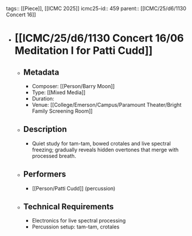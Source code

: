 tags:: [[Piece]], [[ICMC 2025]]
icmc25-id:: 459
parent:: [[ICMC/25/d6/1130 Concert 16]]

- # [[ICMC/25/d6/1130 Concert 16/06 Meditation I for Patti Cudd]]
	- ## Metadata
		- Composer: [[Person/Barry Moon]]
		- Type: [[Mixed Media]]
		- Duration: 
		- Venue: [[College/Emerson/Campus/Paramount Theater/Bright Family Screening Room]]
	- ## Description
		- Quiet study for tam-tam, bowed crotales and live spectral freezing; gradually reveals hidden overtones that merge with processed breath.
	- ## Performers
		- [[Person/Patti Cudd]] (percussion)
	- ## Technical Requirements
		- Electronics for live spectral processing
		- Percussion setup: tam-tam, crotales 